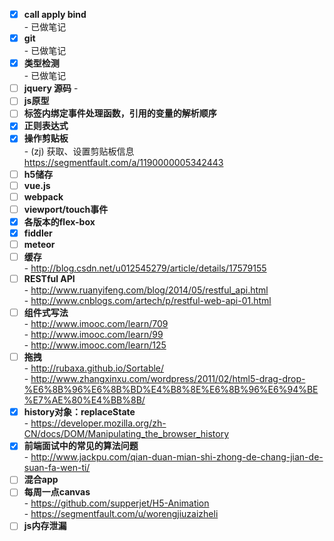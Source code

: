 - [x] **call apply bind**   
    \- 已做笔记
- [x] **git**  
    \- 已做笔记
- [x] **类型检测**  
    \- 已做笔记
- [ ] **jquery 源码**
    \- 
- [ ] **js原型**
- [ ] **标签内绑定事件处理函数，引用的变量的解析顺序**
- [x] **正则表达式**
- [x] **操作剪贴板**  
    \- (zj) 获取、设置剪贴板信息  
    https://segmentfault.com/a/1190000005342443
- [ ] **h5储存**
- [ ] **vue.js**
- [ ] **webpack**
- [ ] **viewport/touch事件**
- [x] **各版本的flex-box**
- [x] **fiddler**
- [ ] **meteor**
- [ ] **缓存**  
    \- http://blog.csdn.net/u012545279/article/details/17579155
- [ ] **RESTful API**  
    \- http://www.ruanyifeng.com/blog/2014/05/restful_api.html  
    \- http://www.cnblogs.com/artech/p/restful-web-api-01.html  
- [ ] **组件式写法**  
    \- http://www.imooc.com/learn/709  
    \- http://www.imooc.com/learn/99  
    \- http://www.imooc.com/learn/125
- [ ] **拖拽**  
    \- http://rubaxa.github.io/Sortable/  
    \- http://www.zhangxinxu.com/wordpress/2011/02/html5-drag-drop-%E6%8B%96%E6%8B%BD%E4%B8%8E%E6%8B%96%E6%94%BE%E7%AE%80%E4%BB%8B/
- [x] **history对象：replaceState**  
    \- https://developer.mozilla.org/zh-CN/docs/DOM/Manipulating_the_browser_history
- [x] **前端面试中的常见的算法问题**  
    \- http://www.jackpu.com/qian-duan-mian-shi-zhong-de-chang-jian-de-suan-fa-wen-ti/
- [ ] **混合app**
- [ ] **每周一点canvas**  
    \- https://github.com/supperjet/H5-Animation  
    \- https://segmentfault.com/u/worengjiuzaizheli
- [ ] **js内存泄漏**